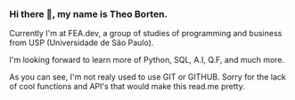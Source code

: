### Hi there 👋, my name is Theo Borten. 
Currently I'm at FEA.dev, a group of studies of programming and business from USP (Universidade de São Paulo).

I'm looking forward to learn more of Python, SQL, A.I, Q.F, and much more.

As you can see, I'm not realy used to use GIT or GITHUB. Sorry for the lack of cool functions and API's that would make this read.me pretty.

